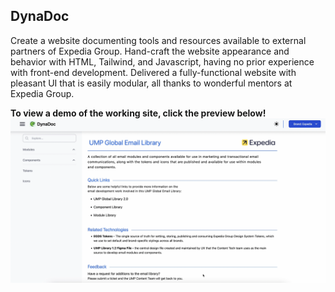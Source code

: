 ## DynaDoc
Create a website documenting tools and resources available to external partners of Expedia Group. Hand-craft the website appearance and 
behavior with HTML, Tailwind, and Javascript, having no prior experience with front-end development. Delivered a fully-functional website 
with pleasant UI that is easily modular, all thanks to wonderful mentors at Expedia Group.

**To view a demo of the working site, click the preview below!**
[![DynaDoc Demo Preview](dynadoc_preview.png)](https://youtu.be/XgNfUljjj8U)
